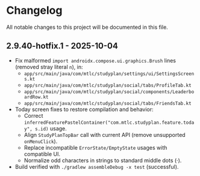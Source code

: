 # Changelog

All notable changes to this project will be documented in this file.

## 2.9.40-hotfix.1 - 2025-10-04

- Fix malformed `import androidx.compose.ui.graphics.Brush` lines (removed stray literal `n`), in:
  - `app/src/main/java/com/mtlc/studyplan/settings/ui/SettingsScreens.kt`
  - `app/src/main/java/com/mtlc/studyplan/social/tabs/ProfileTab.kt`
  - `app/src/main/java/com/mtlc/studyplan/social/components/LeaderboardRow.kt`
  - `app/src/main/java/com/mtlc/studyplan/social/tabs/FriendsTab.kt`
- Today screen fixes to restore compilation and behavior:
  - Correct `inferredFeaturePastelContainer("com.mtlc.studyplan.feature.today", s.id)` usage.
  - Align `StudyPlanTopBar` call with current API (remove unsupported `onMenuClick`).
  - Replace incompatible `ErrorState/EmptyState` usages with compatible UI.
  - Normalize odd characters in strings to standard middle dots (·).
- Build verified with `./gradlew assembleDebug -x test` (successful).

